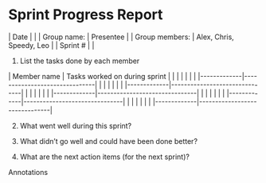 # Sprint Progress Report 

| Date |                    |
| Group name: | Presentee |
| Group members: | Alex, Chris, Speedy, Leo |
| Sprint # |           |  
 
1. List the tasks done by each member 

| Member name | Tasks worked on during sprint |
|             |                               |
|             |                               |
|-------------|-------------------------------|
|             |                               |
|             |                               |
|-------------|-------------------------------|
|             |                               |
|             |                               |
|-------------|-------------------------------|
|             |                               |
|             |                               |
|-------------|-------------------------------|
|             |                               |
|             |                               |
|-------------|-------------------------------|
  
 
 
 

 
2. What went well during this sprint? 
 
 
 
 
 
 
 
 
 
 
3. What didn’t go well and could have been done better? 
 
 
 
 
 
 
 
 
 
 
 
4. What are the next action items (for the next sprint)? 
 
Annotations
